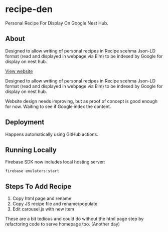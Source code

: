 # recipe-den
Personal Recipe For Display On Google Nest Hub.


## About

Designed to allow writing of personal recipes in Recipe scehma Json-LD format (read and displayed in webpage via Elm) to be indexed by Google for display on nest hub.

[View website](https://recipe-den.web.app/)

Designed to allow writing of personal recipes in Recipe scehma Json-LD format (read and displayed in webpage via Elm) to be indexed by Google for display on nest hub.

Website design needs improving, but as proof of concept is good enough for now. Waiting to see if Google index the content.

## Deployment

Happens automatically using GitHub actions.


## Running Locally

Firebase SDK now includes local hosting server:

```
firebase emulators:start
```

## Steps To Add Recipe

1. Copy html page and rename
2. Copy JS recipe file and rename/populate
3. Edit carousel.js with new item

These are a bit tedious and could do without the html page step by refactoring code to serve homepage too. (Another day)